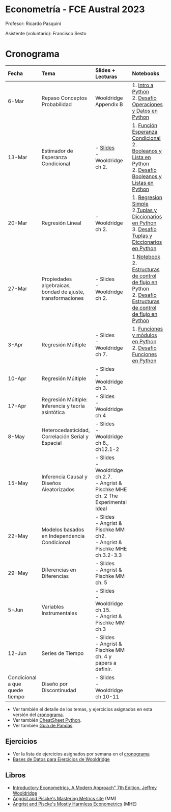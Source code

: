 # Econometría - FCE Austral 2023

Profesor: Ricardo Pasquini

Asistente (voluntario): Francisco Sesto



# Cronograma 


|Fecha|Tema|Slides + Lecturas|Notebooks|
|:----|:----|:----|:----|
|6-Mar|Repaso Conceptos Probabilidad|Wooldridge Appendix B|1. [Intro a Python](https://github.com/rpasquini/econometria/blob/main/notebooks/1_Python_Austral.ipynb)<br/>2. [Desafío Operaciones y Datos en Python](https://github.com/rpasquini/econometria/blob/main/notebooks/Desafío_Operaciones_y_Datos_Python_Austral.ipynb)|
|13-Mar|Estimador de Esperanza Condicional|- [Slides](https://github.com/rpasquini/econometria/blob/main/slides/cef.pdf)<br/>- Wooldridge   ch 2.|1. [Función Esperanza Condicional](https://github.com/rpasquini/econometria/blob/main/notebooks/CEF_intro_Austral.ipynb)<br/>2. [Booleanos y Lista en Python](https://github.com/rpasquini/econometria/blob/main/notebooks/2_Python_Austral.ipynb)<br/>2. [Desafío Booleanos y Listas en Python](https://github.com/rpasquini/econometria/blob/main/notebooks/Desafío_Booleanos_y_Listas_Python_Austral.ipynb)|
|20-Mar|Regresión   Lineal|- Wooldridge   ch 2.| 1. [Regresion Simple](https://github.com/rpasquini/econometria/blob/main/notebooks/OLS.ipynb)<br/>2.[Tuplas y Diccionarios en Python](https://github.com/rpasquini/econometria/blob/main/notebooks/3_Python_Austral.ipynb)<br/>3. [Desafío Tuplas y Diccionarios en Python](https://github.com/rpasquini/econometria/blob/main/notebooks/Desafío_Tuplas_y_Diccionarios_Python_Austral.ipynb) |
|27-Mar|Propiedades algebraicas, bondad de ajuste, transformaciones |- Slides<br/>- Wooldridge   ch 2.| 1.[Notebook](https://github.com/rpasquini/econometria/blob/main/notebooks/OLS_2_Ajuste_Propiedades_Test_de_Hip%C3%B3tesis.ipynb)<br/>2. [Estructuras de control de flujo en Python](https://github.com/rpasquini/econometria/blob/main/notebooks/4_Python_Austral.ipynb)<br/>2. [Desafío Estructuras de control de flujo en Python](https://github.com/rpasquini/econometria/blob/main/notebooks/Desafío_Estructuras_de_Control_de_Flujo_Python_Austral.ipynb)                                                                 |
|3-Apr|Regresión   Múltiple|- Slides<br/>- Wooldridge   ch 7.|1. [Funciones y módulos en Python](https://github.com/rpasquini/econometria/blob/main/notebooks/5_Python_Austral.ipynb)<br/>2. [Desafío Funciones en Python](https://github.com/rpasquini/econometria/blob/main/notebooks/Desafío_de_Funciones_Python_Austral.ipynb)                                                               |
|10-Apr|Regresión   Múltiple|- Slides<br/>- Wooldridge   ch 3.| |
|17-Apr|Regresión Múltiple: Inferencia y   teoría asintótica|- Slides<br/> - Wooldridge   ch 4| |
|8-May|Heterocedasticidad,   Correlación Serial y Espacial|- Slides<br/>- Wooldridge   ch 8., ch12.1-2| |
|15-May|Inferencia   Causal y Diseños Aleatorizados|- Slides<br/>- Wooldridge   ch.2.7. <br/> - Angrist & Pischke MHE ch. 2 The Experimental Ideal| |
|22-May|Modelos   basados en Independencia Condicional|- Slides<br/>- Angrist   & Pischke MM ch2.  <br/>- Angrist &   Pischke MHE ch.3.2-3.3| |
|29-May|Diferencias   en Diferencias|- Slides<br/>- Angrist   & Pischke MM ch. 5| |
|5-Jun|Variables   Instrumentales|- Slides<br/> - Wooldridge   ch.15. <br/>- Angrist & Pischke MM ch.3| |
|12-Jun|Series   de Tiempo|- Slides<br/> - Angrist   & Pischke MM ch. 4  y papers a   definir.| |
|Condicional a que quede tiempo|Diseño   por Discontinudad|- Slides<br/>- Wooldridge   ch 10-11| |
* Ver también el detalle de los temas, y ejercicios asignados en esta versión del [cronograma](https://alumniiaeedu-my.sharepoint.com/:x:/g/personal/rpasquini_austral_edu_ar/EYxX_bAdzahGpWJe7p4WDuwBTN0jEWwvXJTbXr0KaDm4eg?e=kwJC4z).
* Ver también [CheatSheet Python](https://github.com/rpasquini/econometria/blob/main/datos/cheatsheet-python-1.pdf).
* Ver también [Guía de Pandas](https://github.com/rpasquini/econometria/blob/main/notebooks/Pandas_Austral.ipynb).


## Ejercicios

* Ver la lista de ejercicios asignados por semana en el [cronograma](https://alumniiaeedu-my.sharepoint.com/:x:/g/personal/rpasquini_austral_edu_ar/EYxX_bAdzahGpWJe7p4WDuwBTN0jEWwvXJTbXr0KaDm4eg?e=kwJC4z)
* [Bases de Datos para Ejercicios de Wooldridge](https://academic.cengage.com/resource_uploads/downloads/1111531048_374626.zip)



## Libros

* [Introductory Econometrics, A Modern Approach" 7th Edition. Jeffrey Wooldridge](https://www.amazon.com/Introductory-Econometrics-Modern-Approach-MindTap/dp/1337558869/ref=sr_1_1?keywords=introductory+econometrics+a+modern+approach&qid=1674591514&s=books&sprefix=introductory+econo%2Cstripbooks-intl-ship%2C303&sr=1-1)
* [Angrist and Piscke's Mastering Metrics site](https://www.masteringmetrics.com/) (MM)
* [Angrist and Piscke's Mostly Harmless Econometrics](https://www.researchgate.net/publication/51992844_Mostly_Harmless_Econometrics_An_Empiricist's_Companion) (MHE)

